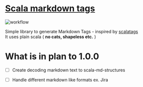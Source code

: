 # [Scala markdown tags](https://plmuninn.github.io/scala-md-tag/)

![workflow](https://github.com/plmuninn/scala-md-tag./actions/workflows/ci.yml/badge.svg)

Simple library to generate Markdown Tags - inspired by [scalatags](https://github.com/lihaoyi/scalatags)  
It uses plain scala ( **no cats, shapeless etc.** )

# What is in plan to 1.0.0
- [ ] Create decoding markdown text to scala-md-structures
- [ ] Handle different markdown like formats ex. Jira


